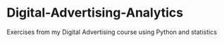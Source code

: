 # Digital-Advertising-Analytics
Exercises from my Digital Advertising course using Python and statistics
